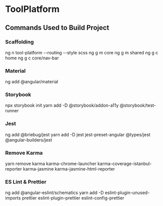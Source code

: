 # ToolPlatform

## Commands Used to Build Project

### Scaffolding

ng n tool-platform --routing --style scss
ng g m core
ng g m shared
ng g c home
ng g c core/nav-bar

### Material

ng add @angular/material

### Storybook

npx storybook init
yarn add -D @storybook/addon-a11y @storybook/test-runner

### Jest

ng add @briebug/jest
yarn add -D jest jest-preset-angular @types/jest @angular-builders/jest

### Remove Karma

yarn remove karma karma-chrome-launcher karma-coverage-istanbul-reporter karma-jasmine karma-jasmine-html-reporter

### ES Lint & Prettier

ng add @angular-eslint/schematics
yarn add -D eslint-plugin-unused-imports prettier eslint-plugin-prettier eslint-config-prettier
